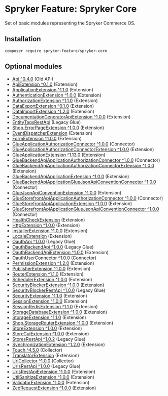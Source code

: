 # Spryker Feature: Spryker Core

Set of basic modules representing the Spryker Commerce OS.

## Installation

```
composer require spryker-feature/spryker-core
```

## Optional modules
- [Api ^0.4.0](https://github.com/spryker/api) (Old API)
- [ApiExtension ^0.1.0](https://github.com/spryker/api-extension) (Extension)
- [ApplicationExtension ^1.1.0](https://github.com/spryker/application-extension) (Extension)
- [AuthenticationExtension ^1.0.0](https://github.com/spryker/authentication-extension) (Extension)
- [AuthorizationExtension ^1.1.0](https://github.com/spryker/authorization-extension) (Extension)
- [DataExportExtension ^0.1.0](https://github.com/spryker/data-export-extension) (Extension)
- [DataImportExtension ^1.2.0](https://github.com/spryker/data-import-extension) (Extension)
- [DocumentationGeneratorApiExtension ^1.0.0](https://github.com/spryker/documentation-generator-api-extension) (Extension)
- [EntityTagsRestApi](https://github.com/spryker/entity-tags-rest-api) (Legacy Glue)
- [Shop.ErrorPageExtension ^1.0.0](https://github.com/spryker-shop/error-page-extension) (Extension)
- [EventDispatcherExtension](https://github.com/spryker/event-dispatcher-extension) (Extension)
- [FormExtension ^1.0.0](https://github.com/spryker/form-extension) (Extension)
- [GlueApplicationAuthorizationConnector ^1.0.0](https://github.com/spryker/glue-application-authorization-connector) (Connector)
- [GlueApplicationAuthorizationConnectorExtension ^1.0.0](https://github.com/spryker/glue-application-authorization-connector-extension) (Extension)
- [GlueApplicationExtension ^1.13.0](https://github.com/spryker/glue-application-extension) (Extension)
- [GlueBackendApiApplicationAuthorizationConnector ^1.0.0](https://github.com/spryker/glue-backend-api-application-authorization-connector) (Connector)
- [GlueBackendApiApplicationAuthorizationConnectorExtension ^1.0.0](https://github.com/spryker/glue-backend-api-application-authorization-connector-extension) (Extension)
- [GlueBackendApiApplicationExtension ^1.0.0](https://github.com/spryker/glue-backend-api-application-extension) (Extension)
- [GlueBackendApiApplicationGlueJsonApiConventionConnector ^1.0.0](https://github.com/spryker/glue-backend-api-application-glue-json-api-convention-connector) (Connector)
- [GlueJsonApiConventionExtension ^1.0.0](https://github.com/spryker/glue-json-api-convention-extension) (Extension)
- [GlueStorefrontApiApplicationAuthorizationConnector ^1.0.0](https://github.com/spryker/glue-storefront-api-application-authorization-connector) (Connector)
- [GlueStorefrontApiApplicationExtension ^1.0.0](https://github.com/spryker/glue-storefront-api-application-extension) (Extension)
- [GlueStorefrontApiApplicationGlueJsonApiConventionConnector ^1.0.0](https://github.com/spryker/glue-storefront-api-application-glue-json-api-convention-connector) (Connector)
- [HealthCheckExtension](https://github.com/spryker/health-check-extension) (Extension)
- [HttpExtension ^1.0.0](https://github.com/spryker/http-extension) (Extension)
- [InstallerExtension ^1.0.0](https://github.com/spryker/installer-extension) (Extension)
- [LocaleExtension](https://github.com/spryker/locale-extension) (Extension)
- [OauthApi ^1.0.0](https://github.com/spryker/oauth-api) (Legacy Glue)
- [OauthBackendApi ^1.0.0](https://github.com/spryker/oauth-backend-api) (Legacy Glue)
- [OauthBackendApiExtension ^1.0.0](https://github.com/spryker/oauth-backend-api-extension) (Extension)
- [OauthUserConnector ^1.0.0](https://github.com/spryker/oauth-user-connector) (Connector)
- [PermissionExtension ^1.2.0](https://github.com/spryker/permission-extension) (Extension)
- [PublisherExtension ^1.0.0](https://github.com/spryker/publisher-extension) (Extension)
- [RouterExtension ^1.1.0](https://github.com/spryker/router-extension) (Extension)
- [SchedulerExtension ^1.0.0](https://github.com/spryker/scheduler-extension) (Extension)
- [SecurityBlockerExtension ^1.0.0](https://github.com/spryker/security-blocker-extension) (Extension)
- [SecurityBlockerRestApi ^1.0.0](https://github.com/spryker/security-blocker-rest-api) (Legacy Glue)
- [SecurityExtension ^1.1.0](https://github.com/spryker/security-extension) (Extension)
- [SessionExtension ^1.0.0](https://github.com/spryker/session-extension) (Extension)
- [SessionRedisExtension ^1.1.0](https://github.com/spryker/session-redis-extension) (Extension)
- [StorageDatabaseExtension ^1.0.0](https://github.com/spryker/storage-database-extension) (Extension)
- [StorageExtension ^1.1.0](https://github.com/spryker/storage-extension) (Extension)
- [Shop.StorageRouterExtension ^1.0.0](https://github.com/spryker-shop/storage-router-extension) (Extension)
- [StoreExtension ^1.0.0](https://github.com/spryker/store-extension) (Extension)
- [StoreGuiExtension ^1.0.0](https://github.com/spryker/store-gui-extension) (Extension)
- [StoresRestApi ^1.0.2](https://github.com/spryker/stores-rest-api) (Legacy Glue)
- [SynchronizationExtension ^1.2.0](https://github.com/spryker/synchronization-extension) (Extension)
- [Touch ^4.5.0](https://github.com/spryker/touch) (Collector)
- [TranslatorExtension](https://github.com/spryker/translator-extension) (Extension)
- [UrlCollector ^1.0.0](https://github.com/spryker/url-collector) (Collector)
- [UrlsRestApi ^1.0.0](https://github.com/spryker/urls-rest-api) (Legacy Glue)
- [UrlsRestApiExtension ^1.0.0](https://github.com/spryker/urls-rest-api-extension) (Extension)
- [UtilSanitizeExtension ^1.0.0](https://github.com/spryker/util-sanitize-extension) (Extension)
- [ValidatorExtension ^1.0.0](https://github.com/spryker/validator-extension) (Extension)
- [ZedRequestExtension ^1.0.0](https://github.com/spryker/zed-request-extension) (Extension)
